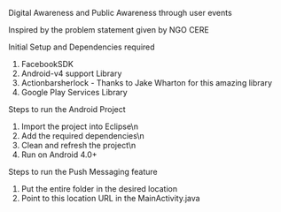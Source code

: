 Digital Awareness and Public Awareness through user events

Inspired by the problem statement given by NGO CERE

Initial Setup and Dependencies required

1. FacebookSDK
2. Android-v4 support Library
3. Actionbarsherlock - Thanks to Jake Wharton for this amazing library
4. Google Play Services Library

Steps to run the Android Project

1. Import the project into Eclipse\n
2. Add the required dependencies\n
3. Clean and refresh the project\n
4. Run on Android 4.0+

Steps to run the Push Messaging feature

1. Put the entire folder in the desired location
2. Point to this location URL in the MainActivity.java


